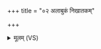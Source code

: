 +++
title = "०२ अलाबुकं निखातकम्"

+++
<details><summary>मूलम् (VS)</summary>

अला॑बुकं॒ निखा॑तकम् ॥
</details>